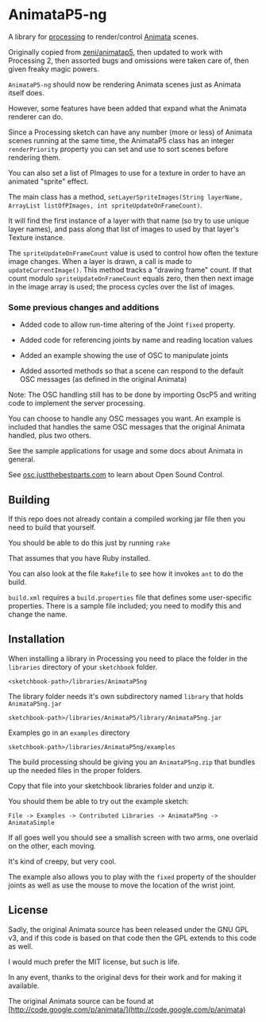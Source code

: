 # AnimataP5-ng #

A library for [processing](http://processing.org) to render/control [Animata](http://animata.kibu.hu) scenes.

Originally copied from [zeni/animatap5](https://github.com/zeni/animatap5), then updated to work with Processing 2, then assorted bugs and omissions were taken care of, then given freaky magic powers.

`AnimataP5-ng` should now be rendering Animata scenes just as Animata itself does.

However, some features have been added that expand what the Animata renderer can do.

Since a Processing sketch can have any number (more or less) of Animata scenes running at the same time, the AnimataP5 class has an integer `renderPriority` property you can set and use to sort scenes before rendering them.

You can also set a list of PImages to use for a texture in order to have an animated "sprite" effect.

The main class has a method,  `setLayerSpriteImages(String layerName, ArrayList listOfPImages, int spriteUpdateOnFrameCount)`.

It will find the first instance of a layer with that name (so try to use unique layer names), and pass along that list of images to used by that layer's Texture instance.

The `spriteUpdateOnFrameCount` value is used to control how often the texture image changes.  When a layer is drawn, a call is made to `updateCurrentImage()`.  This method tracks a "drawing frame" count. If that count modulo `spriteUpdateOnFrameCount` equals zero, then then next image in the image array is used; the process cycles over the list of images.


### Some previous changes and additions ###

* Added code to allow run-time altering of the Joint `fixed` property.

* Added code for referencing joints by name and reading location values

* Added an example showing the use of OSC to manipulate joints

* Added assorted methods so that a scene can respond to the default OSC messages (as defined in the original Animata)

Note: The OSC handling still has to be done by importing OscP5 and writing code to implement the server processing.

You can choose to handle any OSC messages you want.  An example is included that handles the same OSC messages that the original Animata handled, plus two others.

See the sample applications for usage and some docs about Animata in general.

See [osc.justthebestparts.com](http://osc.justthebestparts.com/) to learn about Open Sound Control.

## Building ##

If this repo does not already contain a compiled working jar file then you need to build that yourself.

You should be able to do this just by running `rake`

That assumes that you have Ruby installed.

You can also look at the file `Rakefile` to see how it invokes `ant` to do the build.

`build.xml` requires a `build.properties` file that defines some user-specific properties.  There is a sample file included; you need to modify this and change the name.  


## Installation ##

When installing a library in Processing you need to place the folder in the `libraries` directory of your `sketchbook` folder.

    <sketchbook-path>/libraries/AnimataP5ng

The library folder needs it's own subdirectory named `library` that holds `AnimataP5ng.jar`

    sketchbook-path>/libraries/AnimataP5/library/AnimataP5ng.jar

Examples go in an `examples` directory

    sketchbook-path>/libraries/AnimataP5ng/examples

The build processing should be giving you an `AnimataP5ng.zip` that bundles up the needed files in the proper folders.  

Copy that file into your sketchbook libraries folder and unzip it.

You should them be able to try out the example sketch: 

   `File -> Examples -> Contributed Libraries -> AnimataP5ng -> AnimataSimple`

If all goes well you should see a smallish screen with two arms, one overlaid on the other, each moving.  

It's kind of creepy, but very cool.

The example also allows you to play with the `fixed` property of the shoulder joints as well as use the mouse to move the location of the wrist joint.


## License ##

Sadly, the original Animata source has been released under the GNU GPL v3, and if this code is based on that code then the GPL extends to this code as well.  

I would much prefer the MIT license, but such is life.  

In any event, thanks to the original devs for their work and for making it available.

The original Animata source can be found at [http://code.google.com/p/animata/](http://code.google.com/p/animata)


